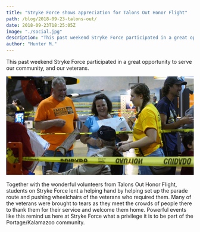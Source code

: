 ```yaml
---
title: "Stryke Force shows appreciation for Talons Out Honor Flight"
path: /blog/2018-09-23-talons-out/
date: 2018-09-23T18:25:05Z
image: "./social.jpg"
description: "This past weekend Stryke Force participated in a great opportunity to serve our community, and our veterans."
author: "Hunter M."
---
```


This past weekend Stryke Force participated in a great opportunity to serve our community, and our veterans.
<!--more-->

![Talons Out Honor Flight](social.jpg "Stryke Force lent a helping hand by pushing wheelchairs of the veterans who required them at Talons Out Honor Flight")

Together with the wonderful volunteers from Talons Out Honor Flight, students on Stryke Force lent a helping hand by helping set up the parade route and pushing wheelchairs of the veterans who required them. Many of the veterans were brought to tears as they meet the crowds of people there to thank them for their service and welcome them home. Powerful events like this remind us here at Stryke Force what a privilege it is to be part of the Portage/Kalamazoo community. 
